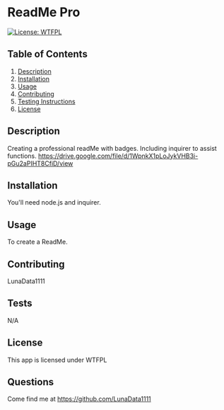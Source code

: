 # ReadMe Pro
  [![License: WTFPL](https://img.shields.io/badge/License-WTFPL-brightgreen.svg)](http://www.wtfpl.net/about/)
  ## Table of Contents
  1. [Description](#description)
  2. [Installation](#installation)
  3. [Usage](#usage)
  4. [Contributing](#contributing)
  5. [Testing Instructions](#tests)
  6. [License](#license)
  ## Description
  Creating a professional readMe with badges. Including inquirer to assist functions.
  https://drive.google.com/file/d/1WpnkX1pLoJykVHB3i-pGu2aPIHT8CfiD/view
  ## Installation
  You'll need node.js and inquirer.
  ## Usage
  To create a ReadMe.
  ## Contributing
  LunaData1111
  ## Tests
  N/A
  ## License
  This app is licensed under WTFPL
  ## Questions
  Come find me at https://github.com/LunaData1111

